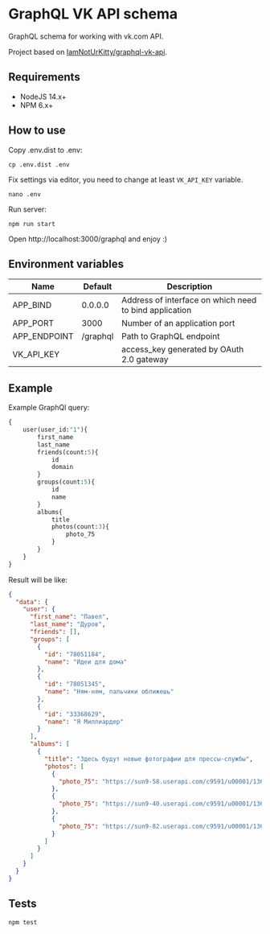 # GraphQL VK API schema

GraphQL schema for working with vk.com API.

Project based on [IamNotUrKitty/graphql-vk-api](https://github.com/IamNotUrKitty/graphql-vk-api).

## Requirements

* NodeJS 14.x+
* NPM 6.x+

## How to use

Copy .env.dist to .env:

```shell
cp .env.dist .env
```

Fix settings via editor, you need to change at least `VK_API_KEY` variable.

```shell
nano .env
```

Run server:

```shell
npm run start
```

Open http://localhost:3000/graphql and enjoy :)

## Environment variables

| Name         | Default  | Description                                            |
|--------------|----------|--------------------------------------------------------|
| APP_BIND     | 0.0.0.0  | Address of interface on which need to bind application |
| APP_PORT     | 3000     | Number of an application port                          |
| APP_ENDPOINT | /graphql | Path to GraphQL endpoint                               |
| VK_API_KEY   |          | access_key generated by OAuth 2.0 gateway              |

## Example

Example GraphQl query:

```graphql
{
    user(user_id:"1"){
        first_name
        last_name
        friends(count:5){
            id
            domain
        }
        groups(count:5){
            id
            name
        }
        albums{
            title
            photos(count:3){
                photo_75
            }
        }
    }
}
```

Result will be like:

```json
{
  "data": {
    "user": {
      "first_name": "Павел",
      "last_name": "Дуров",
      "friends": [],
      "groups": [
        {
          "id": "78051184",
          "name": "Идеи для дома"
        },
        {
          "id": "78051345",
          "name": "Ням-ням, пальчики оближешь"
        },
        {
          "id": "33368629",
          "name": "Я Миллиардер"
        }
      ],
      "albums": [
        {
          "title": "Здесь будут новые фотографии для прессы-службы",
          "photos": [
            {
              "photo_75": "https://sun9-58.userapi.com/c9591/u00001/136592355/s_47267f71.jpg"
            },
            {
              "photo_75": "https://sun9-40.userapi.com/c9591/u00001/136592355/s_2606f012.jpg"
            },
            {
              "photo_75": "https://sun9-82.userapi.com/c9591/u00001/136592355/s_39db64b7.jpg"
            }
          ]
        }
      ]
    }
  }
}
```

## Tests

```shell
npm test
```
